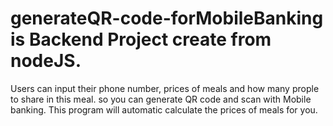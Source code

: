 # generateQR-code-forMobileBanking is Backend Project create from nodeJS.  
Users can input their phone number, prices of meals and how many prople to share in this meal. so you can generate QR code and scan with Mobile banking. This program will automatic calculate the prices of meals for you.
